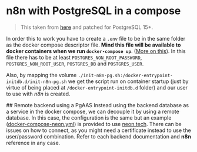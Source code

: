 # n8n with PostgreSQL in a compose

> This taken from [here](https://github.com/n8n-io/n8n/tree/master/docker/compose/withPostgres) and patched for PostgreSQL 15+.

In order this to work you have to create a `.env` file to be in the same folder as the docker compose descriptor file. **Mind this file will be available to docker containers when we run `docker-compose up`**. ([More on this](https://docs.docker.com/compose/environment-variables/set-environment-variables/)). In this file there has to be at least `POSTGRES_NON_ROOT_PASSWORD`, `POSTGRES_NON_ROOT_USER`, `POSTGRES_DB` and `POSTGRES_USER`.

Also, by mapping the volume `./init-n8n-pg.sh:/docker-entrypoint-initdb.d/init-n8n-pg.sh` we get the script run on container startup (just by virtue of being placed at `/docker-entrypoint-initdb.d` folder) and our user to use with _n8n_ is created.

## Remote backend using a PgAAS
Instead using the backend database as a service in the docker compose, we can decouple it by using a remote database. In this case, the configuration is the same but an example ([docker-compose-neon.yml](./docker-compose-neon.yml)) is provided to use [neon.tech](https://neon.tech). There can be issues on how to connect, as you might need a certificate instead to use the user/password combination. Refer to each backend documentation and **n8n** reference in any case.

